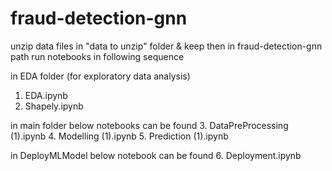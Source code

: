 # fraud-detection-gnn

unzip data files in "data to unzip" folder & keep then in fraud-detection-gnn path
run notebooks in following sequence

in EDA folder (for exploratory data analysis)
1. EDA.ipynb
2. Shapely.ipynb

in main folder below notebooks can be found
3. DataPreProcessing (1).ipynb
4. Modelling (1).ipynb
5. Prediction (1).ipynb

in DeployMLModel below notebook can be found
6. Deployment.ipynb
